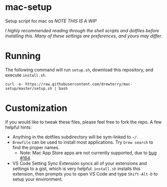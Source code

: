 # mac-setup
Setup script for mac os
_NOTE THIS IS A WIP_

*I highly recommended reading through the shell scripts and dotfiles before installing this.  Many of these settings are preferences, and yours may differ.*

# Running

The following command will run `setup.sh`, download this repository, and execute `install.sh`.

```
curl -o- https://raw.githubusercontent.com/drewterry/mac-setup/master/setup.sh | bash
```

# Customization
If you would like to tweak these files, please feel free to fork the repo.  A few helpful hints:
- Anything in the dotfiles subdirectory will be sym-linked to `~/`.
- `Brewfile` can be used to install most applications. Try `brew search` to find the proper names.
  - Note: Mac App Store apps are not currently supported, due to [bug #164](https://github.com/mas-cli/mas/issues/164).
- VS Code Setting Sync Extension syncs all of your extensions and settings to a gist, which is very helpful.  `install.sh` installs this extension, then prompts you to open VS Code and type `Shift-Alt-D` to setup your environment.

